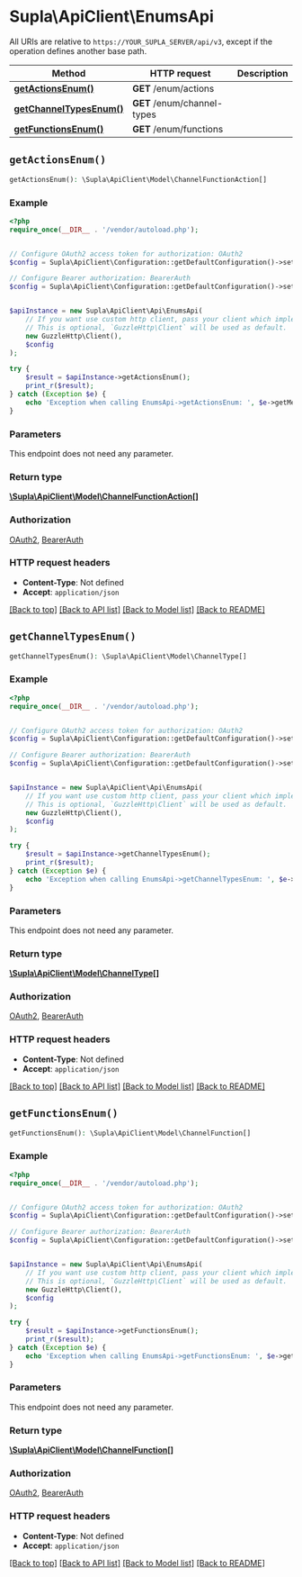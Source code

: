 # Supla\ApiClient\EnumsApi

All URIs are relative to `https://YOUR_SUPLA_SERVER/api/v3`, except if the operation defines another base path.

| Method | HTTP request | Description |
| ------------- | ------------- | ------------- |
| [**getActionsEnum()**](EnumsApi.md#getActionsEnum) | **GET** /enum/actions |  |
| [**getChannelTypesEnum()**](EnumsApi.md#getChannelTypesEnum) | **GET** /enum/channel-types |  |
| [**getFunctionsEnum()**](EnumsApi.md#getFunctionsEnum) | **GET** /enum/functions |  |


## `getActionsEnum()`

```php
getActionsEnum(): \Supla\ApiClient\Model\ChannelFunctionAction[]
```



### Example

```php
<?php
require_once(__DIR__ . '/vendor/autoload.php');


// Configure OAuth2 access token for authorization: OAuth2
$config = Supla\ApiClient\Configuration::getDefaultConfiguration()->setAccessToken('YOUR_ACCESS_TOKEN');

// Configure Bearer authorization: BearerAuth
$config = Supla\ApiClient\Configuration::getDefaultConfiguration()->setAccessToken('YOUR_ACCESS_TOKEN');


$apiInstance = new Supla\ApiClient\Api\EnumsApi(
    // If you want use custom http client, pass your client which implements `GuzzleHttp\ClientInterface`.
    // This is optional, `GuzzleHttp\Client` will be used as default.
    new GuzzleHttp\Client(),
    $config
);

try {
    $result = $apiInstance->getActionsEnum();
    print_r($result);
} catch (Exception $e) {
    echo 'Exception when calling EnumsApi->getActionsEnum: ', $e->getMessage(), PHP_EOL;
}
```

### Parameters

This endpoint does not need any parameter.

### Return type

[**\Supla\ApiClient\Model\ChannelFunctionAction[]**](../Model/ChannelFunctionAction.md)

### Authorization

[OAuth2](../../README.md#OAuth2), [BearerAuth](../../README.md#BearerAuth)

### HTTP request headers

- **Content-Type**: Not defined
- **Accept**: `application/json`

[[Back to top]](#) [[Back to API list]](../../README.md#endpoints)
[[Back to Model list]](../../README.md#models)
[[Back to README]](../../README.md)

## `getChannelTypesEnum()`

```php
getChannelTypesEnum(): \Supla\ApiClient\Model\ChannelType[]
```



### Example

```php
<?php
require_once(__DIR__ . '/vendor/autoload.php');


// Configure OAuth2 access token for authorization: OAuth2
$config = Supla\ApiClient\Configuration::getDefaultConfiguration()->setAccessToken('YOUR_ACCESS_TOKEN');

// Configure Bearer authorization: BearerAuth
$config = Supla\ApiClient\Configuration::getDefaultConfiguration()->setAccessToken('YOUR_ACCESS_TOKEN');


$apiInstance = new Supla\ApiClient\Api\EnumsApi(
    // If you want use custom http client, pass your client which implements `GuzzleHttp\ClientInterface`.
    // This is optional, `GuzzleHttp\Client` will be used as default.
    new GuzzleHttp\Client(),
    $config
);

try {
    $result = $apiInstance->getChannelTypesEnum();
    print_r($result);
} catch (Exception $e) {
    echo 'Exception when calling EnumsApi->getChannelTypesEnum: ', $e->getMessage(), PHP_EOL;
}
```

### Parameters

This endpoint does not need any parameter.

### Return type

[**\Supla\ApiClient\Model\ChannelType[]**](../Model/ChannelType.md)

### Authorization

[OAuth2](../../README.md#OAuth2), [BearerAuth](../../README.md#BearerAuth)

### HTTP request headers

- **Content-Type**: Not defined
- **Accept**: `application/json`

[[Back to top]](#) [[Back to API list]](../../README.md#endpoints)
[[Back to Model list]](../../README.md#models)
[[Back to README]](../../README.md)

## `getFunctionsEnum()`

```php
getFunctionsEnum(): \Supla\ApiClient\Model\ChannelFunction[]
```



### Example

```php
<?php
require_once(__DIR__ . '/vendor/autoload.php');


// Configure OAuth2 access token for authorization: OAuth2
$config = Supla\ApiClient\Configuration::getDefaultConfiguration()->setAccessToken('YOUR_ACCESS_TOKEN');

// Configure Bearer authorization: BearerAuth
$config = Supla\ApiClient\Configuration::getDefaultConfiguration()->setAccessToken('YOUR_ACCESS_TOKEN');


$apiInstance = new Supla\ApiClient\Api\EnumsApi(
    // If you want use custom http client, pass your client which implements `GuzzleHttp\ClientInterface`.
    // This is optional, `GuzzleHttp\Client` will be used as default.
    new GuzzleHttp\Client(),
    $config
);

try {
    $result = $apiInstance->getFunctionsEnum();
    print_r($result);
} catch (Exception $e) {
    echo 'Exception when calling EnumsApi->getFunctionsEnum: ', $e->getMessage(), PHP_EOL;
}
```

### Parameters

This endpoint does not need any parameter.

### Return type

[**\Supla\ApiClient\Model\ChannelFunction[]**](../Model/ChannelFunction.md)

### Authorization

[OAuth2](../../README.md#OAuth2), [BearerAuth](../../README.md#BearerAuth)

### HTTP request headers

- **Content-Type**: Not defined
- **Accept**: `application/json`

[[Back to top]](#) [[Back to API list]](../../README.md#endpoints)
[[Back to Model list]](../../README.md#models)
[[Back to README]](../../README.md)
